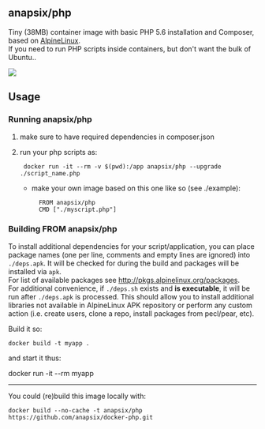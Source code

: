 ## anapsix/php

Tiny (38MB) container image with basic PHP 5.6 installation and Composer, based on [AlpineLinux](http://alpinelinux.org).  
If you need to run PHP scripts inside containers, but don't want the bulk of Ubuntu..

[![](https://badge.imagelayers.io/anapsix/php:latest.svg)](https://imagelayers.io/?images=anapsix/php:latest 'Get your own badge on imagelayers.io')

## Usage

### Running anapsix/php
1. make sure to have required dependencies in composer.json
2. run your php scripts as:

        docker run -it --rm -v $(pwd):/app anapsix/php --upgrade ./script_name.php

    - make your own image based on this one like so (see ./example):

            FROM anapsix/php
            CMD ["./myscript.php"]


### Building FROM anapsix/php
To install additional dependencies for your script/application, you can place package names (one per line, comments and empty lines are ignored) into `./deps.apk`.
It will be checked for during the build and packages will be installed via `apk`.  
For list of available packages see http://pkgs.alpinelinux.org/packages.  
For additional convenience, if `./deps.sh` exists and __is executable__, it will be run after `./deps.apk` is processed. This should allow you to install additional libraries not available in AlpineLinux APK repository  or perform any custom action (i.e. create users, clone a repo, install packages from pecl/pear, etc).


Build it so:

    docker build -t myapp .

and start it thus:

   docker run -it --rm myapp


------------------------------------
You could (re)build this image locally with:
```
docker build --no-cache -t anapsix/php https://github.com/anapsix/docker-php.git
```


